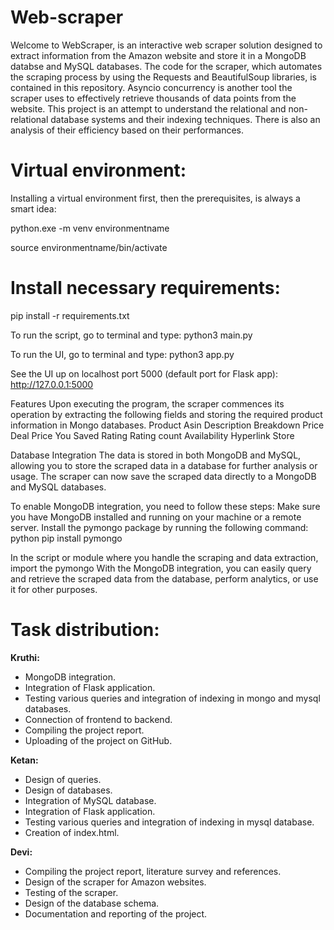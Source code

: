 # Web-scraper

Welcome to WebScraper, is an interactive web scraper solution designed to extract information from the Amazon website and store it in a MongoDB databse and MySQL databases. The code for the scraper, which automates the scraping process by using the Requests and BeautifulSoup libraries, is contained in this repository. Asyncio concurrency is another tool the scraper uses to effectively retrieve thousands of data points from the website. This project is an attempt to understand the relational and non-relational database systems and their indexing techniques. There is also an analysis of their efficiency based on their performances. 


# Virtual environment:
Installing a virtual environment first, then the prerequisites, is always a smart idea:

python.exe -m venv environmentname

source environmentname/bin/activate

# Install necessary requirements:
 pip install -r requirements.txt

To run the script, go to terminal and type:
 python3 main.py

To run the UI, go to terminal and type:
 python3 app.py

 See the UI up on localhost port 5000 (default port for Flask app):
 http://127.0.0.1:5000

Features
Upon executing the program, the scraper commences its operation by extracting the following fields and storing the required product information in Mongo databases.
Product
Asin
Description
Breakdown
Price
Deal Price
You Saved
Rating
Rating count
Availability
Hyperlink
Store

Database Integration
The data is stored in both MongoDB and MySQL, allowing you to store the scraped data in a database for further analysis or usage. The scraper can now save the scraped data directly to a MongoDB and MySQL databases.

To enable MongoDB integration, you need to follow these steps:
Make sure you have MongoDB installed and running on your machine or a remote server.
Install the pymongo package by running the following command:
python pip install pymongo

In the script or module where you handle the scraping and data extraction, import the pymongo With the MongoDB integration, you can easily query and retrieve the scraped data from the database, perform analytics, or use it for other purposes.

# Task distribution:
**Kruthi:**
- MongoDB integration.
- Integration of Flask application.
- Testing various queries and integration of indexing in mongo and mysql databases.
- Connection of frontend to backend.
- Compiling the project report.
- Uploading of the project on GitHub.

**Ketan:**
- Design of queries.
- Design of databases.
- Integration of MySQL database.
- Integration of Flask application.
- Testing various queries and integration of indexing in mysql database.
- Creation of index.html.

**Devi:**
- Compiling the project report, literature survey and references.
- Design of the scraper for Amazon websites.
- Testing of the scraper.
- Design of the database schema.
- Documentation and reporting of the project.


